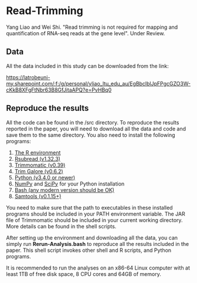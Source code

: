 # Read-Trimming
Yang Liao and Wei Shi. "Read trimming is not required for mapping and quantification of RNA-seq reads at the gene level". Under Review.

## Data
All the data included in this study can be downloaded from the link:

https://latrobeuni-my.sharepoint.com/:f:/g/personal/yliao_ltu_edu_au/EgBbclblJpFPgcGZO3W-cKkB8XFgFtNbr63B8GfJitaAPQ?e=PvHBq0

## Reproduce the results
All the code can be found in the /src directory. To reproduce the results reported in the paper, you will need to download all the data and code and save them to the same directory. You also need to install the following programs:

1. [The R environment](https://www.r-project.org/)
2. [Rsubread (v1.32.3)](https://bioconductor.org/packages/3.8/bioc/src/contrib/Archive/Rsubread/)
3. [Trimmomatic (v0.39)](http://www.usadellab.org/cms/?page=trimmomatic)
4. [Trim Galore (v0.6.2)](https://www.bioinformatics.babraham.ac.uk/projects/trim_galore/)
5. [Python (v3.4.0 or newer)](https://www.python.org/downloads/)
6. [NumPy](https://numpy.org/) and [SciPy](https://www.scipy.org/) for your Python installation
7. [Bash (any modern version should be OK)](https://www.gnu.org/software/bash/)
8. [Samtools (v0.1.15+)](http://www.htslib.org/)

You need to make sure that the path to executables in these installed programs should be included in your PATH environment variable. The JAR file of Trimmomatic should be included in your current working directory. More details can be found in the shell scripts.

After setting up the environment and downloading all the data, you can simply run **Rerun-Analysis.bash** to reproduce all the results included in the paper. This shell script invokes other shell and R scripts, and Python programs.

It is recommended to run the analyses on an x86-64 Linux computer with at least 1TB of free disk space, 8 CPU cores and 64GB of memory.
